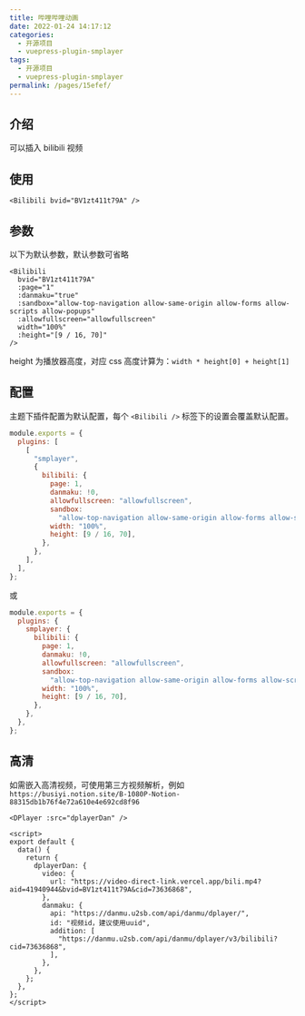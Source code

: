 ```yaml
---
title: 哔哩哔哩动画
date: 2022-01-24 14:17:12
categories:
  - 开源项目
  - vuepress-plugin-smplayer
tags:
  - 开源项目
  - vuepress-plugin-smplayer
permalink: /pages/15efef/
---
```


## 介绍

可以插入 bilibili 视频

## 使用

<Bilibili bvid="BV1zt411t79A" />

```vue
<Bilibili bvid="BV1zt411t79A" />
```

## 参数

以下为默认参数，默认参数可省略

```vue
<Bilibili
  bvid="BV1zt411t79A"
  :page="1"
  :danmaku="true"
  :sandbox="allow-top-navigation allow-same-origin allow-forms allow-scripts allow-popups"
  :allowfullscreen="allowfullscreen"
  width="100%"
  :height="[9 / 16, 70]"
/>
```

height 为播放器高度，对应 css 高度计算为：`width * height[0] + height[1]`

## 配置

主题下插件配置为默认配置，每个 `<Bilibili />` 标签下的设置会覆盖默认配置。

```js
module.exports = {
  plugins: [
    [
      "smplayer",
      {
        bilibili: {
          page: 1,
          danmaku: !0,
          allowfullscreen: "allowfullscreen",
          sandbox:
            "allow-top-navigation allow-same-origin allow-forms allow-scripts allow-popups",
          width: "100%",
          height: [9 / 16, 70],
        },
      },
    ],
  ],
};
```

或

```js
module.exports = {
  plugins: {
    smplayer: {
      bilibili: {
        page: 1,
        danmaku: !0,
        allowfullscreen: "allowfullscreen",
        sandbox:
          "allow-top-navigation allow-same-origin allow-forms allow-scripts allow-popups",
        width: "100%",
        height: [9 / 16, 70],
      },
    },
  },
};
```

## 高清

如需嵌入高清视频，可使用第三方视频解析，例如 `https://busiyi.notion.site/B-1080P-Notion-88315db1b76f4e72a610e4e692cd8f96`

<DPlayer :src="dplayerDan" />

```vue
<DPlayer :src="dplayerDan" />

<script>
export default {
  data() {
    return {
      dplayerDan: {
        video: {
          url: "https://video-direct-link.vercel.app/bili.mp4?aid=41940944&bvid=BV1zt411t79A&cid=73636868",
        },
        danmaku: {
          api: "https://danmu.u2sb.com/api/danmu/dplayer/",
          id: "视频id，建议使用uuid",
          addition: [
            "https://danmu.u2sb.com/api/danmu/dplayer/v3/bilibili?cid=73636868",
          ],
        },
      },
    };
  },
};
</script>
```

<script>
export default {
  data() {
    return {
      dplayerDan: {
        video: {
          url: "https://video-direct-link.vercel.app/bili.mp4?aid=41940944&bvid=BV1zt411t79A&cid=73636868",
        },
        danmaku: {
          api: "https://danmu.u2sb.com/api/danmu/dplayer/",
          id: "视频id，建议使用uuid",
          addition: [
            "https://danmu.u2sb.com/api/danmu/dplayer/v3/bilibili?cid=73636868",
          ],
        },
      },
    };
  },
};
</script>

